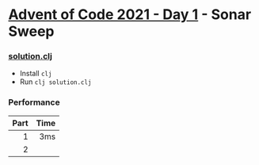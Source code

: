 # [Advent of Code 2021 - Day 1](https://adventofcode.com/2021/day/1) - Sonar Sweep

### [solution.clj](./solution.clj)
- Install `clj`
- Run `clj solution.clj`

### Performance

| Part | Time |
| ---: | ---: |
|    1 |  3ms |
|    2 |      |
